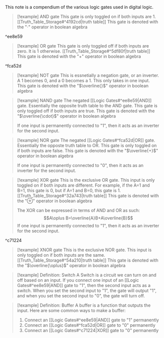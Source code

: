 This note is a compendium of the various logic gates used in digital logic.

>[!example] AND gate
>This gate is only toggled on if both inputs are 1.
>[[Truth_Table_Storage#^4192cd|truth table]]
>This gate is denoted with the "$\cdot$" operator in boolean algebra

^ee8e59

>[!example] OR gate
>This gate is only toggled off if both inputs are zero. It is 1 otherwise.
>[[Truth_Table_Storage#^5df80f|truth table]]
>This gate is denoted with the "$+$" operator in boolean algebra

^fca52d

>[!example] NOT gate
>This is essnetially a negation gate, or an inverter. A 1 becomes 0, and a 0 becomes a 1. This only takes in one input.
>This gate is denoted with the "$\overline{}$" operator in boolean algebra

>[!example] NAND gate
>The negated [[Logic Gates#^ee8e59|AND]] gate. Essentially the opposite truth table to the AND gate. This gate is only toggled off if both inputs are true.
>This gate is denoted with the "$\overline{\cdot}$" operator in boolean algebra
>
>If one input is permanently connected to "1", then it acts as an inverter for the second input.

>[!example] NOR gate
>The negated [[Logic Gates#^fca52d|OR]] gate. Essentially the opposte truth table to OR. This gate is only toggled on if both inputs are false.
>This gate is denoted with the "$\overline{+}$" operator in boolean algebra
>
>If one input is permanently connected to "0", then it acts as an inverter for the second input.

>[!example] XOR gate
>This is the exclusive OR gate. This input is only toggled on if both inputs are different. For example, if the A=1 and B=1, this gate is 0, but if A=1 and B=0, this gate is 1. 
>[[Truth_Table_Storage#^32a743|truth table]]
>This gate is denoted with the "$\oplus$" operator in boolean algebra
>
>The XOR can be expressed in terms of AND and OR as such:
>$$A\oplus B=\overline{A}B+A\overline{B}$$
>If one input is permanently connected to "1", then it acts as an inverter for the second input.

^c71224

>[!example] XNOR gate
>This is the exclusive NOR gate. This input is only toggled on if both inputs are the same.
>[[Truth_Table_Storage#^54a210|truth table]]
>This gate is denoted with the "$\overline{\oplus}$" operator in boolean algebra

>[!example] Definition: Switch
>A Switch is a circuit we can turn on and off based on an input.
>If you connect one input of an [[Logic Gates#^ee8e59|AND]] gate to "1", then the second input acts as a switch.
>When you set the second input to "1", the gate will output "1", and when you set the second input to "0", the gate will turn off.

>[!example] Definition: Buffer
>A buffer is a function that outputs the input. Here are some common ways to make a buffer:
>1. Connect an [[Logic Gates#^ee8e59|AND]] gate to "1" permanently
>2. Connect an [[Logic Gates#^fca52d|OR]] gate to "0" permanently
>3. Connect an [[Logic Gates#^c71224|XOR]] gate to "0" permanently